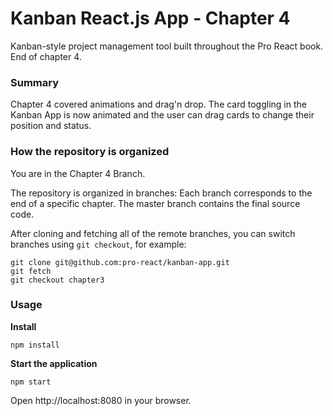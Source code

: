 Kanban React.js App - Chapter 4
=================================

Kanban-style project management tool built throughout the Pro React book. End of chapter 4.

### Summary

Chapter 4 covered animations and drag'n drop. The card toggling in the Kanban App is now animated and the user can drag cards to change their position and status.


### How the repository is organized

You are in the Chapter 4 Branch.

The repository is organized in branches: Each branch corresponds to the end of a specific chapter. The master branch contains the final source code.

After cloning and fetching all of the remote branches, you can switch branches using `git checkout`, for example:

```
git clone git@github.com:pro-react/kanban-app.git
git fetch
git checkout chapter3
```

### Usage

**Install**
```
npm install
```

**Start the application**
```
npm start
```

Open http://localhost:8080 in your browser.
